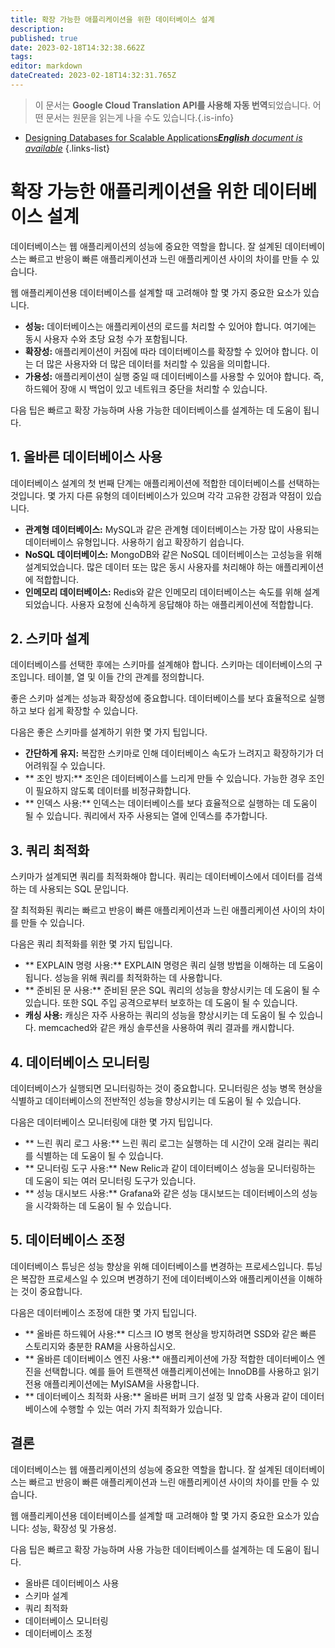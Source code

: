 ```yaml
---
title: 확장 가능한 애플리케이션을 위한 데이터베이스 설계
description: 
published: true
date: 2023-02-18T14:32:38.662Z
tags: 
editor: markdown
dateCreated: 2023-02-18T14:32:31.765Z
---
```


> 이 문서는 **Google Cloud Translation API를 사용해 자동 번역**되었습니다.
어떤 문서는 원문을 읽는게 나을 수도 있습니다.{.is-info}



- [Designing Databases for Scalable Applications***English** document is available*](/en/Knowledge-base/Backend/designing-databases-for-scalable-applications)
{.links-list}


# 확장 가능한 애플리케이션을 위한 데이터베이스 설계

데이터베이스는 웹 애플리케이션의 성능에 중요한 역할을 합니다. 잘 설계된 데이터베이스는 빠르고 반응이 빠른 애플리케이션과 느린 애플리케이션 사이의 차이를 만들 수 있습니다.

웹 애플리케이션용 데이터베이스를 설계할 때 고려해야 할 몇 가지 중요한 요소가 있습니다.

- **성능:** 데이터베이스는 애플리케이션의 로드를 처리할 수 있어야 합니다. 여기에는 동시 사용자 수와 초당 요청 수가 포함됩니다.
- **확장성:** 애플리케이션이 커짐에 따라 데이터베이스를 확장할 수 있어야 합니다. 이는 더 많은 사용자와 더 많은 데이터를 처리할 수 있음을 의미합니다.
- **가용성:** 애플리케이션이 실행 중일 때 데이터베이스를 사용할 수 있어야 합니다. 즉, 하드웨어 장애 시 백업이 있고 네트워크 중단을 처리할 수 있습니다.

다음 팁은 빠르고 확장 가능하며 사용 가능한 데이터베이스를 설계하는 데 도움이 됩니다.

## 1. 올바른 데이터베이스 사용

데이터베이스 설계의 첫 번째 단계는 애플리케이션에 적합한 데이터베이스를 선택하는 것입니다. 몇 가지 다른 유형의 데이터베이스가 있으며 각각 고유한 강점과 약점이 있습니다.

- **관계형 데이터베이스:** MySQL과 같은 관계형 데이터베이스는 가장 많이 사용되는 데이터베이스 유형입니다. 사용하기 쉽고 확장하기 쉽습니다.
- **NoSQL 데이터베이스:** MongoDB와 같은 NoSQL 데이터베이스는 고성능을 위해 설계되었습니다. 많은 데이터 또는 많은 동시 사용자를 처리해야 하는 애플리케이션에 적합합니다.
- **인메모리 데이터베이스:** Redis와 같은 인메모리 데이터베이스는 속도를 위해 설계되었습니다. 사용자 요청에 신속하게 응답해야 하는 애플리케이션에 적합합니다.

## 2. 스키마 설계

데이터베이스를 선택한 후에는 스키마를 설계해야 합니다. 스키마는 데이터베이스의 구조입니다. 테이블, 열 및 이들 간의 관계를 정의합니다.

좋은 스키마 설계는 성능과 확장성에 중요합니다. 데이터베이스를 보다 효율적으로 실행하고 보다 쉽게 확장할 수 있습니다.

다음은 좋은 스키마를 설계하기 위한 몇 가지 팁입니다.

- **간단하게 유지:** 복잡한 스키마로 인해 데이터베이스 속도가 느려지고 확장하기가 더 어려워질 수 있습니다.
- ** 조인 방지:** 조인은 데이터베이스를 느리게 만들 수 있습니다. 가능한 경우 조인이 필요하지 않도록 데이터를 비정규화합니다.
- ** 인덱스 사용:** 인덱스는 데이터베이스를 보다 효율적으로 실행하는 데 도움이 될 수 있습니다. 쿼리에서 자주 사용되는 열에 인덱스를 추가합니다.

## 3. 쿼리 최적화

스키마가 설계되면 쿼리를 최적화해야 합니다. 쿼리는 데이터베이스에서 데이터를 검색하는 데 사용되는 SQL 문입니다.

잘 최적화된 쿼리는 빠르고 반응이 빠른 애플리케이션과 느린 애플리케이션 사이의 차이를 만들 수 있습니다.

다음은 쿼리 최적화를 위한 몇 가지 팁입니다.

- ** EXPLAIN 명령 사용:** EXPLAIN 명령은 쿼리 실행 방법을 이해하는 데 도움이 됩니다. 성능을 위해 쿼리를 최적화하는 데 사용합니다.
- ** 준비된 문 사용:** 준비된 문은 SQL 쿼리의 성능을 향상시키는 데 도움이 될 수 있습니다. 또한 SQL 주입 공격으로부터 보호하는 데 도움이 될 수 있습니다.
- **캐싱 사용:** 캐싱은 자주 사용하는 쿼리의 성능을 향상시키는 데 도움이 될 수 있습니다. memcached와 같은 캐싱 솔루션을 사용하여 쿼리 결과를 캐시합니다.

## 4. 데이터베이스 모니터링

데이터베이스가 실행되면 모니터링하는 것이 중요합니다. 모니터링은 성능 병목 현상을 식별하고 데이터베이스의 전반적인 성능을 향상시키는 데 도움이 될 수 있습니다.

다음은 데이터베이스 모니터링에 대한 몇 가지 팁입니다.

- ** 느린 쿼리 로그 사용:** 느린 쿼리 로그는 실행하는 데 시간이 오래 걸리는 쿼리를 식별하는 데 도움이 될 수 있습니다.
- ** 모니터링 도구 사용:** New Relic과 같이 데이터베이스 성능을 모니터링하는 데 도움이 되는 여러 모니터링 도구가 있습니다.
- ** 성능 대시보드 사용:** Grafana와 같은 성능 대시보드는 데이터베이스의 성능을 시각화하는 데 도움이 될 수 있습니다.

## 5. 데이터베이스 조정

데이터베이스 튜닝은 성능 향상을 위해 데이터베이스를 변경하는 프로세스입니다. 튜닝은 복잡한 프로세스일 수 있으며 변경하기 전에 데이터베이스와 애플리케이션을 이해하는 것이 중요합니다.

다음은 데이터베이스 조정에 대한 몇 가지 팁입니다.

- ** 올바른 하드웨어 사용:** 디스크 IO 병목 현상을 방지하려면 SSD와 같은 빠른 스토리지와 충분한 RAM을 사용하십시오.
- ** 올바른 데이터베이스 엔진 사용:** 애플리케이션에 가장 적합한 데이터베이스 엔진을 선택합니다. 예를 들어 트랜잭션 애플리케이션에는 InnoDB를 사용하고 읽기 전용 애플리케이션에는 MyISAM을 사용합니다.
- ** 데이터베이스 최적화 사용:** 올바른 버퍼 크기 설정 및 압축 사용과 같이 데이터베이스에 수행할 수 있는 여러 가지 최적화가 있습니다.

## 결론

데이터베이스는 웹 애플리케이션의 성능에 중요한 역할을 합니다. 잘 설계된 데이터베이스는 빠르고 반응이 빠른 애플리케이션과 느린 애플리케이션 사이의 차이를 만들 수 있습니다.

웹 애플리케이션용 데이터베이스를 설계할 때 고려해야 할 몇 가지 중요한 요소가 있습니다: 성능, 확장성 및 가용성.

다음 팁은 빠르고 확장 가능하며 사용 가능한 데이터베이스를 설계하는 데 도움이 됩니다.

- 올바른 데이터베이스 사용
- 스키마 설계
- 쿼리 최적화
- 데이터베이스 모니터링
- 데이터베이스 조정